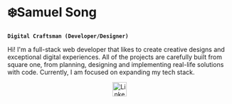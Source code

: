 # ❄️Samuel Song

**`Digital Craftsman (Developer/Designer)`**

Hi! I'm a full-stack web developer that likes to create creative designs and exceptional digital experiences.
All of the projects are carefully built from square one, from planning, designing and implementing real-life solutions with code.
Currently, I am focused on expanding my tech stack.

<!-- Social icons section -->
<p align="center">
  <a href="https://www.linkedin.com/in/samuel-song-490743234/"><img width="32px" alt="LinkedIn" title="LinkedIn" src="https://cdn2.iconfinder.com/data/icons/black-white-social-media/32/linked_in_online_social_media-512.png"/></a>
</p>


<!--
**samueljsong/samueljsong** is a ✨ _special_ ✨ repository because its `README.md` (this file) appears on your GitHub profile.

Here are some ideas to get you started:

- 🔭 I’m currently working on ...
- 🌱 I’m currently learning ...
- 👯 I’m looking to collaborate on ...
- 🤔 I’m looking for help with ...
- 💬 Ask me about ...
- 📫 How to reach me: ...
- 😄 Pronouns: ...
- ⚡ Fun fact: ...
-->
